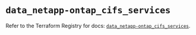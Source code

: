 # `data_netapp-ontap_cifs_services`

Refer to the Terraform Registry for docs: [`data_netapp-ontap_cifs_services`](https://registry.terraform.io/providers/netapp/netapp-ontap/2.3.0/docs/data-sources/cifs_services).
